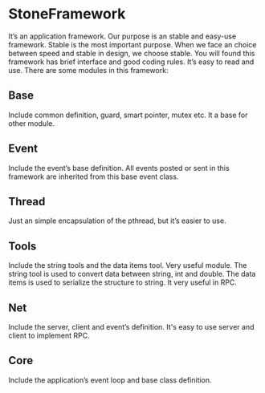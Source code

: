 # StoneFramework
It’s an application framework. Our purpose is an stable and easy-use framework.
Stable is the most important purpose. When we face an choice between speed and stable in design, we choose stable.
You will found this framework has brief interface and good coding rules. It’s easy to read and use.
There are some modules in this framework:
## Base
Include common definition, guard, smart pointer, mutex etc.
It a base for other module.
## Event
Include the event’s base definition. All events posted or sent in this framework are inherited from this base event class.
## Thread
Just an simple encapsulation of the pthread, but it’s easier to use.
## Tools
Include the string tools and the data items tool. Very useful module.
The string tool is used to convert data between string, int and double.
The data items is used to serialize the structure to string. It very useful in RPC.
## Net
Include the server, client and event’s definition.
It's easy to use server and client to implement RPC.
## Core
Include the application’s event loop and base class definition.
